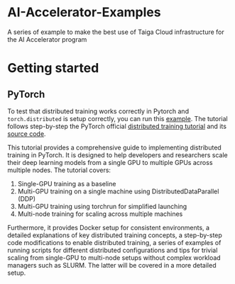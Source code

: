 # AI-Accelerator-Examples
A series of example to make the best use of Taiga Cloud infrastructure for the AI Accelerator program

# Getting started

## PyTorch
To test that distributed training works correctly in Pytorch and `torch.distributed` is setup correctly, you can run this [example](./examples/pytorch/basic/README.md). The tutorial follows step-by-step the PyTorch official [distributed training tutorial](https://pytorch.org/tutorials/beginner/ddp_series_intro.html?utm_source=distr_landing&utm_medium=ddp_series_intro) and its [source code](https://github.com/pytorch/examples/tree/main/distributed/ddp-tutorial-series).

This tutorial provides a comprehensive guide to implementing distributed training in PyTorch. It is designed to help developers and researchers scale their deep learning models from a single GPU to multiple GPUs across multiple nodes. The tutorial covers:
1. Single-GPU training as a baseline
2. Multi-GPU training on a single machine using DistributedDataParallel (DDP)
3. Multi-GPU training using torchrun for simplified launching
4. Multi-node training for scaling across multiple machines

Furthermore, it provides Docker setup for consistent environments, a detailed explanations of key distributed training concepts, a step-by-step code modifications to enable distributed training, a series of examples of running scripts for different distributed configurations and tips for trivial scaling from single-GPU to multi-node setups without complex workload managers such as SLURM. The latter will be covered in a more detailed setup.